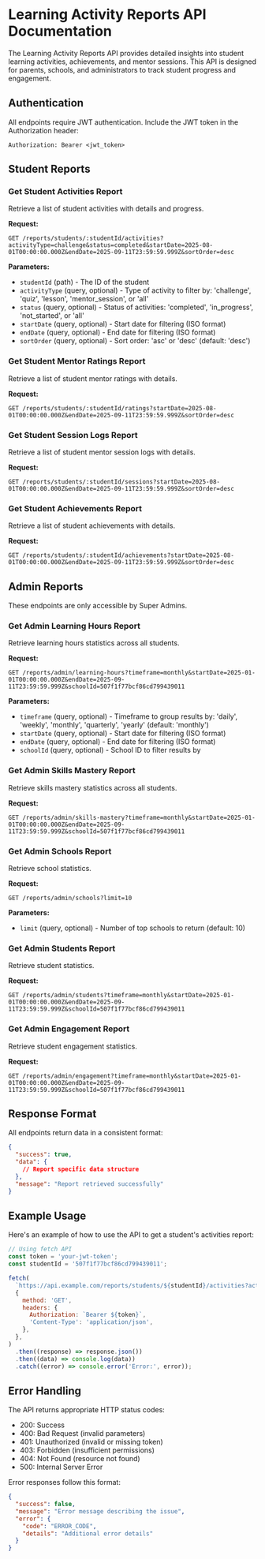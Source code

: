 # Learning Activity Reports API Documentation

The Learning Activity Reports API provides detailed insights into student learning activities, achievements, and mentor sessions. This API is designed for parents, schools, and administrators to track student progress and engagement.

## Authentication

All endpoints require JWT authentication. Include the JWT token in the Authorization header:

```
Authorization: Bearer <jwt_token>
```

## Student Reports

### Get Student Activities Report

Retrieve a list of student activities with details and progress.

**Request:**

```http
GET /reports/students/:studentId/activities?activityType=challenge&status=completed&startDate=2025-08-01T00:00:00.000Z&endDate=2025-09-11T23:59:59.999Z&sortOrder=desc
```

**Parameters:**

- `studentId` (path) - The ID of the student
- `activityType` (query, optional) - Type of activity to filter by: 'challenge', 'quiz', 'lesson', 'mentor_session', or 'all'
- `status` (query, optional) - Status of activities: 'completed', 'in_progress', 'not_started', or 'all'
- `startDate` (query, optional) - Start date for filtering (ISO format)
- `endDate` (query, optional) - End date for filtering (ISO format)
- `sortOrder` (query, optional) - Sort order: 'asc' or 'desc' (default: 'desc')

### Get Student Mentor Ratings Report

Retrieve a list of student mentor ratings with details.

**Request:**

```http
GET /reports/students/:studentId/ratings?startDate=2025-08-01T00:00:00.000Z&endDate=2025-09-11T23:59:59.999Z&sortOrder=desc
```

### Get Student Session Logs Report

Retrieve a list of student mentor session logs with details.

**Request:**

```http
GET /reports/students/:studentId/sessions?startDate=2025-08-01T00:00:00.000Z&endDate=2025-09-11T23:59:59.999Z&sortOrder=desc
```

### Get Student Achievements Report

Retrieve a list of student achievements with details.

**Request:**

```http
GET /reports/students/:studentId/achievements?startDate=2025-08-01T00:00:00.000Z&endDate=2025-09-11T23:59:59.999Z&sortOrder=desc
```

## Admin Reports

These endpoints are only accessible by Super Admins.

### Get Admin Learning Hours Report

Retrieve learning hours statistics across all students.

**Request:**

```http
GET /reports/admin/learning-hours?timeframe=monthly&startDate=2025-01-01T00:00:00.000Z&endDate=2025-09-11T23:59:59.999Z&schoolId=507f1f77bcf86cd799439011
```

**Parameters:**

- `timeframe` (query, optional) - Timeframe to group results by: 'daily', 'weekly', 'monthly', 'quarterly', 'yearly' (default: 'monthly')
- `startDate` (query, optional) - Start date for filtering (ISO format)
- `endDate` (query, optional) - End date for filtering (ISO format)
- `schoolId` (query, optional) - School ID to filter results by

### Get Admin Skills Mastery Report

Retrieve skills mastery statistics across all students.

**Request:**

```http
GET /reports/admin/skills-mastery?timeframe=monthly&startDate=2025-01-01T00:00:00.000Z&endDate=2025-09-11T23:59:59.999Z&schoolId=507f1f77bcf86cd799439011
```

### Get Admin Schools Report

Retrieve school statistics.

**Request:**

```http
GET /reports/admin/schools?limit=10
```

**Parameters:**

- `limit` (query, optional) - Number of top schools to return (default: 10)

### Get Admin Students Report

Retrieve student statistics.

**Request:**

```http
GET /reports/admin/students?timeframe=monthly&startDate=2025-01-01T00:00:00.000Z&endDate=2025-09-11T23:59:59.999Z&schoolId=507f1f77bcf86cd799439011
```

### Get Admin Engagement Report

Retrieve student engagement statistics.

**Request:**

```http
GET /reports/admin/engagement?timeframe=monthly&startDate=2025-01-01T00:00:00.000Z&endDate=2025-09-11T23:59:59.999Z&schoolId=507f1f77bcf86cd799439011
```

## Response Format

All endpoints return data in a consistent format:

```json
{
  "success": true,
  "data": {
    // Report specific data structure
  },
  "message": "Report retrieved successfully"
}
```

## Example Usage

Here's an example of how to use the API to get a student's activities report:

```javascript
// Using fetch API
const token = 'your-jwt-token';
const studentId = '507f1f77bcf86cd799439011';

fetch(
  `https://api.example.com/reports/students/${studentId}/activities?activityType=challenge&status=completed`,
  {
    method: 'GET',
    headers: {
      Authorization: `Bearer ${token}`,
      'Content-Type': 'application/json',
    },
  },
)
  .then((response) => response.json())
  .then((data) => console.log(data))
  .catch((error) => console.error('Error:', error));
```

## Error Handling

The API returns appropriate HTTP status codes:

- 200: Success
- 400: Bad Request (invalid parameters)
- 401: Unauthorized (invalid or missing token)
- 403: Forbidden (insufficient permissions)
- 404: Not Found (resource not found)
- 500: Internal Server Error

Error responses follow this format:

```json
{
  "success": false,
  "message": "Error message describing the issue",
  "error": {
    "code": "ERROR_CODE",
    "details": "Additional error details"
  }
}
```
